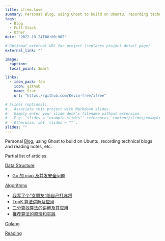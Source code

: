 ```yaml
---
title: ifree.love
summary: Personal Blog, using Ghost to build on Ubuntu, recording technical blogs and reading notes, etc.
tags:
  - Blog
  - Full-Stack
  - Other
date: "2022-10-24T00:00:00Z"

# Optional external URL for project (replaces project detail page).
external_link: ""

image:
  caption:
  focal_point: Smart

links:
  - icon_pack: fab
    icon: github
    name: Star
    url: "https://github.com/Kevin-free/ifree"

# Slides (optional).
#   Associate this project with Markdown slides.
#   Simply enter your slide deck's filename without extension.
#   E.g. `slides = "example-slides"` references `content/slides/example-slides.md`.
#   Otherwise, set `slides = ""`.
slides: ""
---
```


Personal [Blog](https://ifree.love/), using Ghost to build on Ubuntu, recording technical blogs and reading notes, etc.

Partial list of articles:

[Data Structure](https://ifree.love/tag/data-structure/)

- [Go 的 map 及并发安全问题](https://ifree.love/tag/data-structure/)

[Algorithms](https://ifree.love/tag/algorithms/)

- [我写了个“女朋友”陪自己打麻将](https://ifree.love/i-wrote-a-girlfriend-to-play-mahjong-with-me/)
- [TopK 算法讲解及应用](https://ifree.love/topk-algorithm-explanation-and-application/)
- [二分查找算法的讲解及其应用](https://ifree.love/explanation-and-application-of-binary-search-algorithm/)
- [推荐算法的原理和实践](https://ifree.love/principles-and-practice-of-recommendation-algorithms/)

[Golang](https://ifree.love/tag/golang/)

[Reading](https://ifree.love/tag/reading/)
